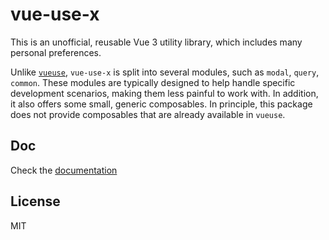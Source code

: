 # vue-use-x
This is an unofficial, reusable Vue 3 utility library, which includes many personal preferences. 

Unlike [`vueuse`](https://vueuse.org/), `vue-use-x` is split into several modules, such as `modal`, `query`, `common`. These modules are typically designed to help handle specific development scenarios, making them less painful to work with. In addition, it also offers some small, generic composables. In principle, this package does not provide composables that are already available in `vueuse`.

## Doc
Check the [documentation](https://vue-use-x.netlify.app)

## License
MIT
